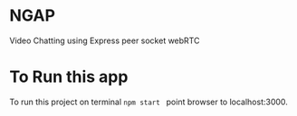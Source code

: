 # NGAP
Video Chatting using Express peer socket webRTC

# To Run this app 

To run this project on terminal
```npm start ```
point browser to localhost:3000.
